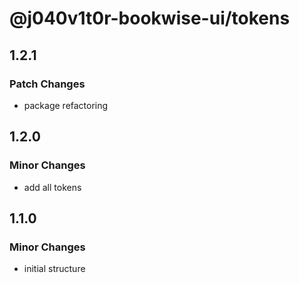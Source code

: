 # @j040v1t0r-bookwise-ui/tokens

## 1.2.1

### Patch Changes

- package refactoring

## 1.2.0

### Minor Changes

- add all tokens

## 1.1.0

### Minor Changes

- initial structure
